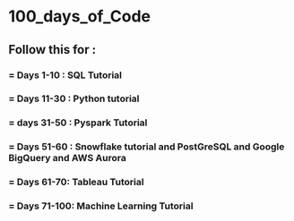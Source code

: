 # 100_days_of_Code

## Follow this for :

### = Days 1-10 : SQL Tutorial
### = Days 11-30 : Python tutorial
### = days 31-50 : Pyspark Tutorial
### = Days 51-60 : Snowflake tutorial and PostGreSQL and Google BigQuery and AWS Aurora
### = Days 61-70: Tableau Tutorial
### = Days 71-100: Machine Learning Tutorial


